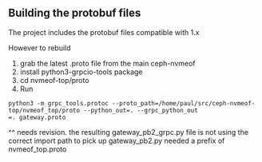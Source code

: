 ## Building the protobuf files
The project includes the protobuf files compatible with 1.x

However to rebuild
1. grab the latest .proto file from the main ceph-nvmeof 
2. install python3-grpcio-tools package
3. cd nvmeof-top/proto
4. Run 
```
python3 -m grpc_tools.protoc --proto_path=/home/paul/src/ceph-nvmeof-top/nvmeof_top/proto --python_out=. --grpc_python_out
=. gateway.proto
```

^^ needs revision. the resulting gateway_pb2_grpc.py file is not using the correct import path to pick up gateway_pb2.py
needed a prefix of nvmeof_top.proto